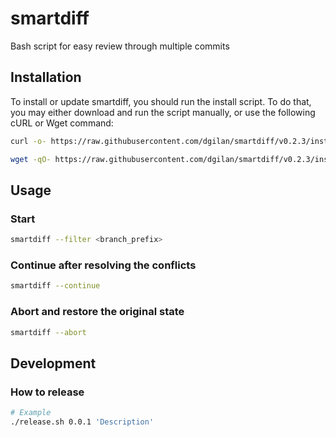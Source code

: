 # smartdiff
Bash script for easy review through multiple commits

## Installation

To install or update smartdiff, you should run the install script. To do that, you may either download and run the script manually, or use the following cURL or Wget command:

```bash
curl -o- https://raw.githubusercontent.com/dgilan/smartdiff/v0.2.3/install.sh | bash
```

```bash
wget -qO- https://raw.githubusercontent.com/dgilan/smartdiff/v0.2.3/install.sh | bash
```

## Usage

### Start

```bash
smartdiff --filter <branch_prefix>
```

### Continue after resolving the conflicts

```bash
smartdiff --continue
```

### Abort and restore the original state

```bash
smartdiff --abort
```

## Development

### How to release

```bash
# Example
./release.sh 0.0.1 'Description'
```